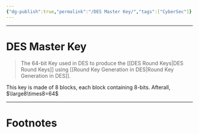 ```yaml
---
{"dg-publish":true,"permalink":"/DES Master Key/","tags":["CyberSec"]}
---
```



---
# DES Master Key
> The 64-bit Key used in DES to produce the [[DES Round Keys\|DES Round Keys]] using [[Round Key Generation in DES\|Round Key Generation in DES]].

This key is made of 8 blocks, each block containing 8-bits.
Afterall, $\large8\times8=64$

---
# Footnotes